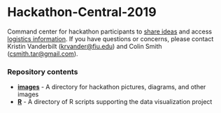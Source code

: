 # Hackathon-Central-2019

Command center for hackathon participants to [share ideas](https://github.com/IMCR-Hackathon/Hackathon-Central-2019/issues) and access [logistics information](https://github.com/IMCR-Hackathon/Hackathon-Central-2019/wiki). If you have questions or concerns, please contact Kristin Vanderbilt (krvander@fiu.edu) and Colin Smith (csmith.tar@gmail.com).


### Repository contents
* __[images](https://github.com/IMCR-Hackathon/Hackathon-Central-2019/tree/master/pictures)__ - A directory for hackathon pictures, diagrams, and other images
* __[R](https://github.com/IMCR-Hackathon/Hackathon-Central-2019/tree/master/R)__ - A directory of R scripts supporting the data visualization project
